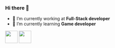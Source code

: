 ### Hi there 👋

- 🔭 I’m currently working at **Full-Stack developer**
- 🌱 I’m currently learning **Game developer**

[<img src="https://cdn0.iconfinder.com/data/icons/octicons/1024/mark-github-256.png" width="40" height="40">](https://github.com/lluancarlo)
[<img src="https://cdn4.iconfinder.com/data/icons/social-messaging-ui-color-shapes-2-free/128/social-linkedin-circle-512.png" width="40" height="40">](https://www.linkedin.com/in/luancarlosouza/)
